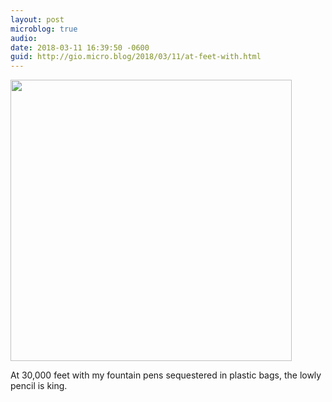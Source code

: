 ```yaml
---
layout: post
microblog: true
audio: 
date: 2018-03-11 16:39:50 -0600
guid: http://gio.micro.blog/2018/03/11/at-feet-with.html
---
```


<img src="http://microblog.stevegio.net/uploads/2018/c72d1c4f80.jpg" width="450" height="600" style="height: auto;" class="sunlit_image" />

At 30,000 feet with my fountain pens sequestered in plastic bags, the lowly pencil is king.


